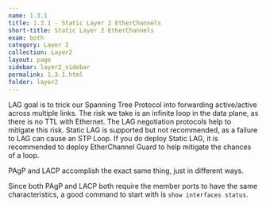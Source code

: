 ```yaml
---
name: 1.3.1
title: 1.3.1 - Static Layer 2 EtherChannels
short-title: Static Layer 2 EtherChannels
exam: both
category: Layer 2
collection: Layer2
layout: page
sidebar: layer2_sidebar
permalink: 1.3.1.html
folder: layer2
---
```

LAG goal is to trick our Spanning Tree Protocol into forwarding active/active across multiple links. The risk we take is an infinite loop in the data plane, as there is no TTL with Ethernet. The LAG negotiation protocols help to mitigate this risk. Static LAG is supported but not recommended, as a failure to LAG can cause an STP Loop. If you do deploy Static LAG, it is recommended to deploy EtherChannel Guard to help mitigate the chances of a loop.

PAgP and LACP accomplish the exact same thing, just in different ways.

Since both PAgP and LACP both require the member ports to have the same characteristics, a good command to start with is `show interfaces status`.
